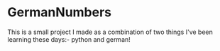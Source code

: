 # GermanNumbers
This is a small project I made as a combination of two things I've been learning these days:- python and german!
